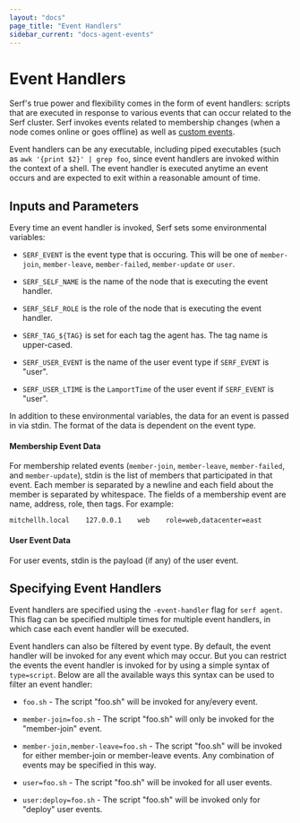 ```yaml
---
layout: "docs"
page_title: "Event Handlers"
sidebar_current: "docs-agent-events"
---
```


# Event Handlers

Serf's true power and flexibility comes in the form of event handlers:
scripts that are executed in response to various events that can occur
related to the Serf cluster. Serf invokes events related to membership
changes (when a node comes online or goes offline) as well as
[custom events](/docs/commands/event.html).

Event handlers can be any executable, including piped executables (such
as `awk '{print $2}' | grep foo`, since event handlers are invoked within
the context of a shell. The event handler is executed anytime an event
occurs and are expected to exit within a reasonable amount of time.

## Inputs and Parameters

Every time an event handler is invoked, Serf sets some environmental
variables:

* `SERF_EVENT` is the event type that is occuring. This will be one of
  `member-join`, `member-leave`, `member-failed`, `member-update` or `user`.

* `SERF_SELF_NAME` is the name of the node that is executing the event handler.

* `SERF_SELF_ROLE` is the role of the node that is executing the event handler.

* `SERF_TAG_${TAG}` is set for each tag the agent has. The tag name is upper-cased.

* `SERF_USER_EVENT` is the name of the user event type if `SERF_EVENT` is
  "user".

* `SERF_USER_LTIME` is the `LamportTime` of the user event if `SERF_EVENT`
  is "user".


In addition to these environmental variables, the data for an event is passed
in via stdin. The format of the data is dependent on the event type.

#### Membership Event Data

For membership related events (`member-join`, `member-leave`, `member-failed`, and `member-update`),
stdin is the list of members that participated in that event. Each member is
separated by a newline and each field about the member is separated by
whitespace. The fields of a membership event are name, address, role, then tags.
For example:

```
mitchellh.local    127.0.0.1    web    role=web,datacenter=east
```

#### User Event Data

For user events, stdin is the payload (if any) of the user event.

## Specifying Event Handlers

Event handlers are specified using the `-event-handler` flag for
`serf agent`. This flag can be specified multiple times for multiple
event handlers, in which case each event handler will be executed.

Event handlers can also be filtered by event type. By default, the event
handler will be invoked for any event which may occur. But you can restrict
the events the event handler is invoked for by using a simple syntax
of `type=script`. Below are all the available ways this syntax can be
used to filter an event handler:

* `foo.sh` - The script "foo.sh" will be invoked for any/every event.

* `member-join=foo.sh` - The script "foo.sh" will only be invoked for the
  "member-join" event.

* `member-join,member-leave=foo.sh` - The script "foo.sh" will be invoked
  for either member-join or member-leave events. Any combination of events
  may be specified in this way.

* `user=foo.sh` - The script "foo.sh" will be invoked for all user events.

* `user:deploy=foo.sh` - The script "foo.sh" will be invoked only for
  "deploy" user events.
